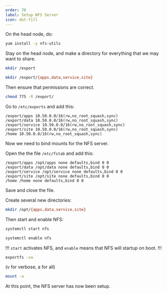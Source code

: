 ```yaml
---
order: 70
label: Setup NFS Server
icon: dot-fill
---
```


On the head node, do:

```bash
yum install -y nfs-utils
```

Stay on the head node, and make a directory for everything that we may want to share.


```bash
mkdir /export
```
```bash
mkdir /export/{apps,data,service,site}
```
Then ensure that permissions are correct.

```bash
chmod 775 -R /export/
```

Go to `/etc/exports` and add this:


```
/export/apps 10.50.0.0/16(rw,no_root_squash,sync)
/export/data 10.50.0.0/16(rw,no_root_squash,sync)
/export/service 10.50.0.0/16(rw,no_root_squash,sync)
/export/site 10.50.0.0/16(rw,no_root_squash,sync)
/home 10.50.0.0/16(rw,no_root_squash,sync)
```

Now we need to bind mounts for the NFS server.


Open the the file `/etc/fstab` and add this:

```
/export/apps /opt/apps none defaults,bind 0 0
/export/data /opt/data none defaults,bind 0 0
/export/service /opt/service none defaults,bind 0 0
/export/site /opt/site none defaults,bind 0 0
/home /home none defaults,bind 0 0
```

Save and close the file.

Create several new directories:

```bash
mkdir /opt/{apps,data,service,site}
```

Then start and enable NFS:
```bash
systemctl start nfs
```
```bash
systemctl enable nfs
```
!!!
`start` activates NFS, and `enable` means that NFS will startup on boot.
!!!


```bash
exportfs -va
```
(v for verbose, a for all)

```bash
mount -a
```

At this point, the NFS server has now been setup. 

